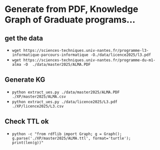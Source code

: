 # Generate from PDF, Knowledge Graph of Graduate programs...

## get the data

* `wget https://sciences-techniques.univ-nantes.fr/programme-l3-informatique-parcours-informatique -O./data/licence2025/l3.pdf`
* `wget https://sciences-techniques.univ-nantes.fr/programme-du-m1-alma -O  ./data/master2025/ALMA.PDF`

## Generate KG

* `python extract_ues.py ./data/master2025/ALMA.PDF ./XP/master2025/ALMA.csv`
* `python extract_ues.py ./data/licence2025/L3.pdf ./XP/licence2025/L3.csv`

## Check TTL ok

* `python -c "from rdflib import Graph; g = Graph(); g.parse('./XP/master2025/ALMA.ttl', format='turtle'); print(len(g))"`
